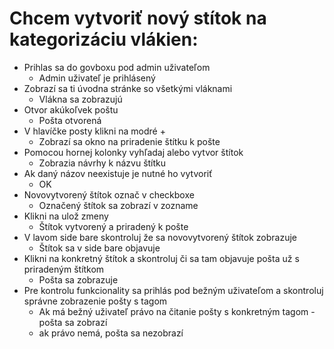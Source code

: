 # Chcem vytvoriť nový stítok na kategorizáciu vlákien:
- Prihlas sa do govboxu pod admin uživateľom
   - Admin uživateľ je prihlásený
- Zobrazí sa ti úvodna stránke so všetkými vláknami
   - Vlákna sa zobrazujú
- Otvor akúkoľvek poštu
   - Pošta otvorená
- V hlavíčke posty klikni na modré +
   - Zobrazí sa okno na priradenie štítku k pošte
- Pomocou hornej kolonky vyhľadaj alebo vytvor štítok
   - Zobrazia návrhy k názvu štítku 
- Ak daný názov neexistuje je nutné ho vytvoriť
   - OK
- Novovytvorený štítok označ v checkboxe
   - Označený štítok sa zobrazí v zozname
- Klikni na ulož zmeny
   - Štítok vytvorený a priradený k pošte
- V lavom side bare skontroluj že sa novovytvorený štítok zobrazuje
   - Štítok sa v side bare objavuje
- Klikni na konkretný štítok a skontroluj či sa tam objavuje pošta už s priradeným štítkom
   - Pošta sa zobrazuje
- Pre kontrolu funkcionality sa prihlás pod bežným uživateľom a skontroluj správne zobrazenie pošty s tagom
   - Ak má bežný uživateľ právo na čitanie pošty s konkretným tagom - pošta sa zobrazí
   - ak právo nemá, pošta sa nezobrazí